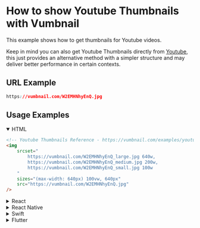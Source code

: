 <!-- Syntax Languages - https://github.com/github/linguist/blob/master/vendor/README.md -->
# How to show Youtube Thumbnails with Vumbnail

This example shows how to get thumbnails for Youtube videos.

Keep in mind you can also get Youtube Thumbnails directly from [Youtube](https://stackoverflow.com/a/20542029/1397641), this just provides an alternative method with a simpler structure and may deliver better performance in certain contexts.

## URL Example

```css
https://vumbnail.com/W2EMHNhyEnQ.jpg
```

## Usage Examples

<details open>
    <summary>HTML</summary>

```html
<!-- Youtube Thumbnails Reference - https://vumbnail.com/examples/youtube-thumbnails -->
<img 
    srcset="
        https://vumbnail.com/W2EMHNhyEnQ_large.jpg 640w, 
        https://vumbnail.com/W2EMHNhyEnQ_medium.jpg 200w, 
        https://vumbnail.com/W2EMHNhyEnQ_small.jpg 100w
    " 
    sizes="(max-width: 640px) 100vw, 640px" 
    src="https://vumbnail.com/W2EMHNhyEnQ.jpg" 
/>
```

</details>
<details>
    <summary>React</summary>

```jsx
{/* Youtube Thumbnails Reference - https://vumbnail.com/examples/unlisted-vimeo-thumbnails --> */}
<img 
    srcSet={`
        https://vumbnail.com/W2EMHNhyEnQ_large.jpg 640w, 
        https://vumbnail.com/W2EMHNhyEnQ_medium.jpg 200w, 
        https://vumbnail.com/W2EMHNhyEnQ_small.jpg 100w
    `} 
    sizes='(max-width: 640px) 100vw, 640px' 
    src='https://vumbnail.com/W2EMHNhyEnQ.jpg' 
/>
```

</details>
<details>
    <summary>React Native</summary>

```javascript
// Youtube Thumbnails Reference - https://vumbnail.com/examples/unlisted-vimeo-thumbnails
import * as React from 'react'
import { Image } from 'react-native'

export default () => (
    <Image 
        style={{ width: 320, height: 180 }}
        source={{
            uri: 'https://vumbnail.com/W2EMHNhyEnQ.jpg',
        }}
    />
)
```

</details>
<details>
    <summary>Swift</summary>

```swift
// Youtube Thumbnails Reference - https://vumbnail.com/examples/unlisted-vimeo-thumbnails
let url = URL(string: 'https://vumbnail.com/W2EMHNhyEnQ.jpg')

DispatchQueue.global().async {
    let data = try? Data(contentsOf: url!)
    DispatchQueue.main.async {
        imageView.image = UIImage(data: data!)
    }
}
```

</details>
<details>
    <summary>Flutter</summary>

```dart
// Youtube Thumbnails Reference - https://vumbnail.com/examples/unlisted-vimeo-thumbnails
Image.network(
    'https://vumbnail.com/W2EMHNhyEnQ.jpg',
)
```

</details>
